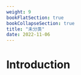 ```yaml
---
weight: 9
bookFlatSection: true
bookCollapseSection: true
title: "未分类"
date: 2022-11-06
---
```


# Introduction

